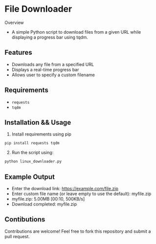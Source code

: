 # File Downloader
Overview
- A simple Python script to download files from a given URL while displaying a progress bar using tqdm.

## Features
- Downloads any file from a specified URL
- Displays a real-time progress bar
- Allows user to specify a custom filename

## Requirements
- `requests`
- `tqdm`

## Installation && Usage
1. Install requirements using pip

```bash
pip install requests tqdm
```
2. Run the script using:
```bash
python linux_downloader.py
```

## Example Output
- Enter the download link: https://example.com/file.zip
- Enter custom file name (or leave empty to use the default): myfile.zip
- myfile.zip: 5.00MB [00:10, 500KB/s]
- Download completed: myfile.zip

## Contibutions
Contributions are welcome! Feel free to fork this repository and submit a pull request.

